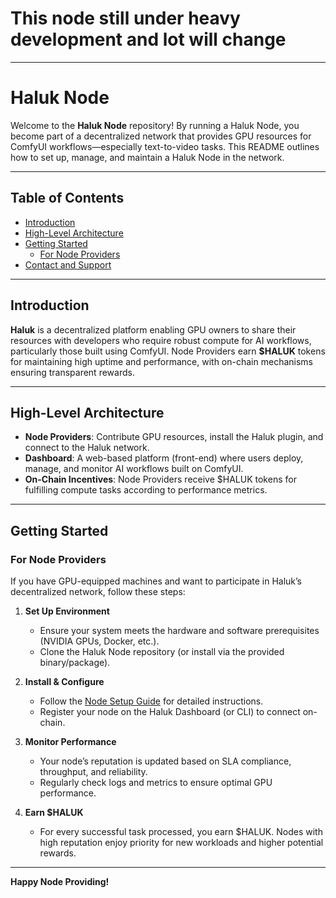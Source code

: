 
# This node still under heavy development and lot will change 
---


# Haluk Node

Welcome to the **Haluk Node** repository! By running a Haluk Node, you become part of a decentralized network that provides GPU resources for ComfyUI workflows—especially text-to-video tasks. This README outlines how to set up, manage, and maintain a Haluk Node in the network.

---

## Table of Contents

- [Introduction](#introduction)
- [High-Level Architecture](#high-level-architecture)
- [Getting Started](#getting-started)
  - [For Node Providers](#for-node-providers)
- [Contact and Support](#contact-and-support)

---

## Introduction

**Haluk** is a decentralized platform enabling GPU owners to share their resources with developers who require robust compute for AI workflows, particularly those built using ComfyUI. Node Providers earn **$HALUK** tokens for maintaining high uptime and performance, with on-chain mechanisms ensuring transparent rewards.

---

## High-Level Architecture

- **Node Providers**: Contribute GPU resources, install the Haluk plugin, and connect to the Haluk network.
- **Dashboard**: A web-based platform (front-end) where users deploy, manage, and monitor AI workflows built on ComfyUI.
- **On-Chain Incentives**: Node Providers receive $HALUK tokens for fulfilling compute tasks according to performance metrics.

---

## Getting Started

### For Node Providers

If you have GPU-equipped machines and want to participate in Haluk’s decentralized network, follow these steps:

1. **Set Up Environment**  
   - Ensure your system meets the hardware and software prerequisites (NVIDIA GPUs, Docker, etc.).
   - Clone the Haluk Node repository (or install via the provided binary/package).

2. **Install & Configure**  
   - Follow the [Node Setup Guide](neurons/miners/README.md) for detailed instructions.  
   - Register your node on the Haluk Dashboard (or CLI) to connect on-chain.

3. **Monitor Performance**  
   - Your node’s reputation is updated based on SLA compliance, throughput, and reliability.
   - Regularly check logs and metrics to ensure optimal GPU performance.

4. **Earn $HALUK**  
   - For every successful task processed, you earn $HALUK. Nodes with high reputation enjoy priority for new workloads and higher potential rewards.

---


**Happy Node Providing!**